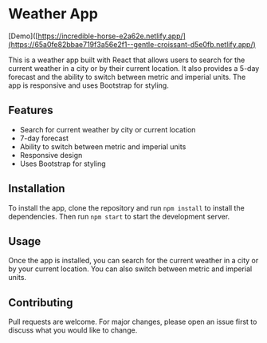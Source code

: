 # Weather App

[Demo]([https://incredible-horse-e2a62e.netlify.app/](https://65a0fe82bbae719f3a56e2f1--gentle-croissant-d5e0fb.netlify.app/)

This is a weather app built with React that allows users to search for the current weather in a city or by their current location. It also provides a 5-day forecast and the ability to switch between metric and imperial units. The app is responsive and uses Bootstrap for styling.

## Features

- Search for current weather by city or current location
- 7-day forecast
- Ability to switch between metric and imperial units
- Responsive design
- Uses Bootstrap for styling

## Installation

To install the app, clone the repository and run `npm install` to install the dependencies. Then run `npm start` to start the development server.

## Usage

Once the app is installed, you can search for the current weather in a city or by your current location. You can also switch between metric and imperial units.

## Contributing

Pull requests are welcome. For major changes, please open an issue first to discuss what you would like to change.
